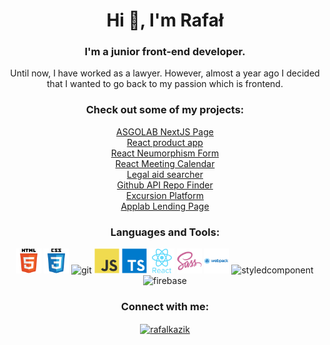 <h1 align="center">Hi 👋, I'm Rafał</h1>
<h3 align="center">I'm a junior front-end developer.</h3>
<p align="center"> Until now, I have worked as a lawyer. However, almost a year ago I decided that I wanted to go back to my passion which is frontend.</p>

<h3 align="center">Check out some of my projects:</h3>
<p align="center">
<a href="https://github.com/rafalkazik/Asgolab-NextJS-page" target="blank">ASGOLAB NextJS Page</a></br>
<a href="https://github.com/rafalkazik/React-product-app" target="blank">React product app</a></br>
<a href="https://github.com/rafalkazik/React-Neumorphism-Form" target="blank">React Neumorphism Form</a></br>
<a href="https://github.com/rafalkazik/React-Meeting-Calendar" target="blank">React Meeting Calendar</a></br>
<a href="https://github.com/rafalkazik/free-legal-aid" target="blank">Legal aid searcher</a></br>
<a href="https://github.com/rafalkazik/github-repo-search" target="blank">Github API Repo Finder</a></br>
<a href="https://github.com/rafalkazik/excursions-platform" target="blank">Excursion Platform</a></br>
<a href="https://github.com/rafalkazik/Applab-RWD" target="blank">Applab Lending Page</a></br>
</p>

<h3 align="center">Languages and Tools:</h3>
<p align="center"> 
  <img src="https://raw.githubusercontent.com/devicons/devicon/master/icons/html5/html5-original-wordmark.svg" alt="html5" width="40" height="40"/> 
  <img src="https://raw.githubusercontent.com/devicons/devicon/master/icons/css3/css3-original-wordmark.svg" alt="css3" width="40" height="40"/> 
  <img src="https://www.vectorlogo.zone/logos/git-scm/git-scm-icon.svg" alt="git" width="40" height="40"/> 
  <img src="https://raw.githubusercontent.com/devicons/devicon/master/icons/javascript/javascript-original.svg" alt="javascript" width="40" height="40"/>
  <img src="https://raw.githubusercontent.com/devicons/devicon/master/icons/typescript/typescript-original.svg" alt="typescript" width="40" height="40"/>
  <img src="https://raw.githubusercontent.com/devicons/devicon/master/icons/react/react-original-wordmark.svg" alt="react" width="40" height="40"/> 
  <img src="https://raw.githubusercontent.com/devicons/devicon/master/icons/sass/sass-original.svg" alt="sass" width="40" height="40"/> 
  <img src="https://raw.githubusercontent.com/devicons/devicon/d00d0969292a6569d45b06d3f350f463a0107b0d/icons/webpack/webpack-original-wordmark.svg" alt="webpack" width="40" height="40"/> 
  <img src="https://styled-components.com/logo.png" alt="styledcomponent" width="40" height="40"/> 
  <img src="https://www.vectorlogo.zone/logos/firebase/firebase-icon.svg" alt="firebase" width="40" height="40"/> 
</p>

  </p>
  
  <h3 align="center">Connect with me:</h3>
<p align="center">
<a href="https://linkedin.com/in/rafalkazik" target="blank"><img align="center" src="https://raw.githubusercontent.com/rahuldkjain/github-profile-readme-generator/master/src/images/icons/Social/linked-in-alt.svg" alt="rafalkazik" height="30" width="40" /></a>
</p>
